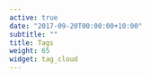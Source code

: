 ```yaml
---
active: true
date: "2017-09-20T00:00:00+10:00"
subtitle: ""
title: Tags
weight: 65
widget: tag_cloud
---
```


